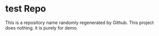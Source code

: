 # test Repo

This is a repository name randomly regenerated by Github. This project does nothing. it is purely for demo.  
